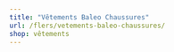 ```yaml
---
title: "Vêtements Baleo Chaussures"
url: /flers/vetements-baleo-chaussures/
shop: vêtements
---
```

